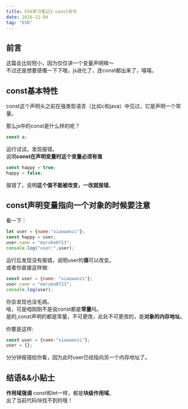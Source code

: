 ```yaml
---
title: ES6学习笔记1:const命令
date: 2016-12-04
tag: "ES6"
---
```

## 前言
这篇会比较短小，因为仅仅讲一个变量声明嘛～    
不过还是想要感慨一下下哦，js进化了，连const都出来了，嘻嘻。    
   
## const基本特性
const这个声明头之前在强类型语言（比如c和java）中见过，它是声明一个常量。    
    
那么js中的const是什么样的呢？    
    
```js
const a;
```

运行试试，发现报错。    
说明**const在声明变量时这个变量必须有值**    
    
```js
const happy = true;
happy = false;
```
报错了，说明**这个值不能被改变，一改就报错**。    
    
## const声明变量指向一个对象的时候要注意
看一下：

```js
let user = {name:"xiaowanzi"};
const happy = user;
user.name = "maruko0713";
console.log("user:",user);
```

运行后发现没有报错，说明user的**值**可以改变。    
或者你直接这样做:    
    
```js
const user = {name: "xiaowanzi"};
user.name = "maruko0713";
console.log(user);
```

你会发现也没毛病。      
啥，可是咱刚刚不是说const都是**常量**吗。    
是的,const声明的都是常量，不可更改，此处不可更改的，是**对象的内存地址**。    
    
你要是这样:     
    
```js
const user = {name:"xiaowanzi"};
user = {};
```

分分钟报错给你看，因为此时user已经指向另一个内存地址了。     
    
## 结语&&小贴士
**作用域强调**
const和let一样，都是**块级作用域**。    
出了当前代码块找不到的哦！     

